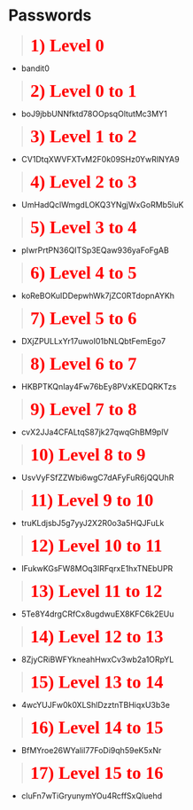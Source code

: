 # Passwords

> <b><span style="color: red ; font-size: 2rem; font-family: book antiqua">**1) Level 0**</span></b>
* bandit0
> <b><span style="color: red ; font-size: 2rem; font-family: book antiqua">**2) Level 0 to 1**</span></b>
* boJ9jbbUNNfktd78OOpsqOltutMc3MY1
> <b><span style="color: red ; font-size: 2rem; font-family: book antiqua">**3) Level 1 to 2**</span></b>
* CV1DtqXWVFXTvM2F0k09SHz0YwRINYA9
> <b><span style="color: red ; font-size: 2rem; font-family: book antiqua">**4) Level 2 to 3**</span></b>
* UmHadQclWmgdLOKQ3YNgjWxGoRMb5luK
> <b><span style="color: red ; font-size: 2rem; font-family: book antiqua">**5) Level 3 to 4**</span></b>
* pIwrPrtPN36QITSp3EQaw936yaFoFgAB
> <b><span style="color: red ; font-size: 2rem; font-family: book antiqua">**6) Level 4 to 5**</span></b>
* koReBOKuIDDepwhWk7jZC0RTdopnAYKh
> <b><span style="color: red ; font-size: 2rem; font-family: book antiqua">**7) Level 5 to 6**</span></b>
* DXjZPULLxYr17uwoI01bNLQbtFemEgo7
> <b><span style="color: red ; font-size: 2rem; font-family: book antiqua">**8) Level 6 to 7**</span></b>
* HKBPTKQnIay4Fw76bEy8PVxKEDQRKTzs
> <b><span style="color: red ; font-size: 2rem; font-family: book antiqua">**9) Level 7 to 8**</span></b>
* cvX2JJa4CFALtqS87jk27qwqGhBM9plV
> <b><span style="color: red ; font-size: 2rem; font-family: book antiqua">**10) Level 8 to 9**</span></b>
* UsvVyFSfZZWbi6wgC7dAFyFuR6jQQUhR
> <b><span style="color: red ; font-size: 2rem; font-family: book antiqua">**11) Level 9 to 10**</span></b>
* truKLdjsbJ5g7yyJ2X2R0o3a5HQJFuLk
> <b><span style="color: red ; font-size: 2rem; font-family: book antiqua">**12) Level 10 to 11**</span></b>
* IFukwKGsFW8MOq3IRFqrxE1hxTNEbUPR
> <b><span style="color: red ; font-size: 2rem; font-family: book antiqua">**13) Level 11 to 12**</span></b>
* 5Te8Y4drgCRfCx8ugdwuEX8KFC6k2EUu
> <b><span style="color: red ; font-size: 2rem; font-family: book antiqua">**14) Level 12 to 13**</span></b>
* 8ZjyCRiBWFYkneahHwxCv3wb2a1ORpYL
> <b><span style="color: red ; font-size: 2rem; font-family: book antiqua">**15) Level 13 to 14**</span></b>
* 4wcYUJFw0k0XLShlDzztnTBHiqxU3b3e
> <b><span style="color: red ; font-size: 2rem; font-family: book antiqua">**16) Level 14 to 15**</span></b>
* BfMYroe26WYalil77FoDi9qh59eK5xNr
> <b><span style="color: red ; font-size: 2rem; font-family: book antiqua">**17) Level 15 to 16**</span></b>
* cluFn7wTiGryunymYOu4RcffSxQluehd
